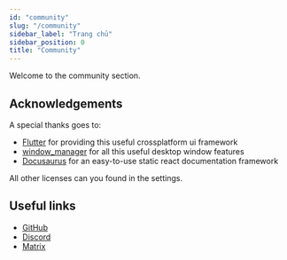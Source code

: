 ```yaml
---
id: "community"
slug: "/community"
sidebar_label: "Trang chủ"
sidebar_position: 0
title: "Community"
---
```


Welcome to the community section.

## Acknowledgements

A special thanks goes to:

* [Flutter](https://github.com/flutter/flutter) for providing this useful crossplatform ui framework
* [window_manager](https://github.com/leanflutter/window_manager) for all this useful desktop window features
* [Docusaurus](https://github.com/facebook/docusaurus) for an easy-to-use static react documentation framework

All other licenses can you found in the settings.

## Useful links

* [GitHub](https://github.com/LinwoodDev/Butterfly)
* [Discord](https://go.linwood.dev/discord)
* [Matrix](https://go.linwood.dev/matrix)
